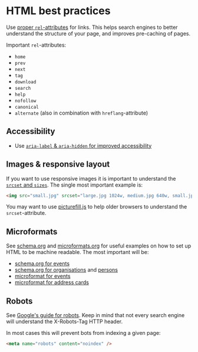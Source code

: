 HTML best practices
===================

Use [proper `rel`-attributes](http://microformats.org/wiki/existing-rel-values) for links. This helps search engines to better understand the structure of your page, and improves pre-caching of pages.

Important `rel`-attributes:

* `home`
* `prev`
* `next`
* `tag`
* `download`
* `search`
* `help`
* `nofollow`
* `canonical`
* `alternate` (also in combination with `hreflang`-attribute)

Accessibility
-------------

* Use [`aria-label` & `aria-hidden` for improved accessibility](https://dev.opera.com/articles/ux-accessibility-aria-label/)

Images & responsive layout
--------------------------

If you want to use responsive images it is important to understand the [`srcset` and `sizes`](http://ericportis.com/posts/2014/srcset-sizes/). The single most important example is:

```html
<img src="small.jpg" srcset="large.jpg 1024w, medium.jpg 640w, small.jpg 320w" alt="A rad wolf" />
```

You may want to use [picturefill.js](http://scottjehl.github.io/picturefill/) to help older browsers to understand the `srcset`-attribute.

Microformats
------------

See [schema.org](http://schema.org/Place) and [microformats.org](http://microformats.org/wiki/Main_Page) for useful examples on how to set up HTML to be machine readable. The most important will be:

* [schema.org for events](http://schema.org/Event)
* [schema.org for organisations](http://schema.org/Organization) and [persons](http://schema.org/Person)
* [microformat for events](http://microformats.org/wiki/h-event)
* [microformat for address cards](http://microformats.org/wiki/h-card)

Robots
------

See [Google's guide for robots](https://developers.google.com/webmasters/control-crawl-index/docs/robots_meta_tag?hl=en). Keep in mind that not every search engine will understand the X-Robots-Tag HTTP header.

In most cases this will prevent bots from indexing a given page:

```html
<meta name="robots" content="noindex" />
```
